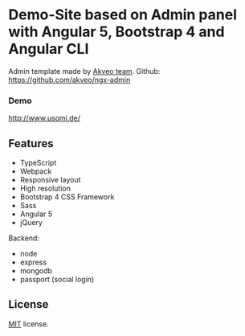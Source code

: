 # Demo-Site based on Admin panel with Angular 5, Bootstrap 4 and Angular CLI

Admin template made by [Akveo team](http://akveo.com/). Github: https://github.com/akveo/ngx-admin

### Demo

http://www.usomi.de/

## Features
* TypeScript
* Webpack
* Responsive layout
* High resolution
* Bootstrap 4 CSS Framework
* Sass
* Angular 5
* jQuery

Backend:
* node
* express
* mongodb
* passport (social login)

## License
[MIT](LICENSE.txt) license.
